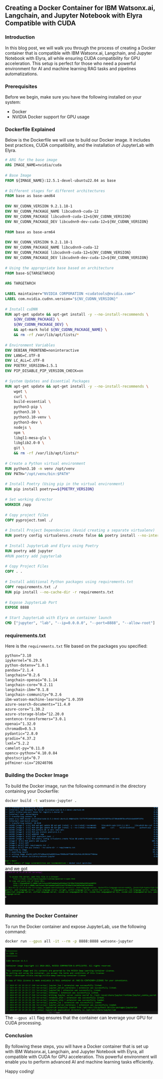 ## Creating a Docker Container for IBM Watsonx.ai, Langchain, and Jupyter Notebook with Elyra Compatible with CUDA

### Introduction

In this blog post, we will walk you through the process of creating a Docker container that is compatible with IBM Watsonx.ai, Langchain, and Jupyter Notebook with Elyra, all while ensuring CUDA compatibility for GPU acceleration. This setup is perfect for those who need a powerful environment for AI and machine learning RAG tasks and pipelines automatizations.

### Prerequisites

Before we begin, make sure you have the following installed on your system:

- Docker
- NVIDIA Docker support for GPU usage

### Dockerfile Explained

Below is the Dockerfile we will use to build our Docker image. It includes best practices, CUDA compatibility, and the installation of JupyterLab with Elyra.

```Dockerfile
# ARG for the base image
ARG IMAGE_NAME=nvidia/cuda

# Base Image
FROM ${IMAGE_NAME}:12.5.1-devel-ubuntu22.04 as base

# Different stages for different architectures
FROM base as base-amd64

ENV NV_CUDNN_VERSION 9.2.1.18-1
ENV NV_CUDNN_PACKAGE_NAME libcudnn9-cuda-12
ENV NV_CUDNN_PACKAGE libcudnn9-cuda-12=${NV_CUDNN_VERSION}
ENV NV_CUDNN_PACKAGE_DEV libcudnn9-dev-cuda-12=${NV_CUDNN_VERSION}

FROM base as base-arm64

ENV NV_CUDNN_VERSION 9.2.1.18-1
ENV NV_CUDNN_PACKAGE_NAME libcudnn9-cuda-12
ENV NV_CUDNN_PACKAGE libcudnn9-cuda-12=${NV_CUDNN_VERSION}
ENV NV_CUDNN_PACKAGE_DEV libcudnn9-dev-cuda-12=${NV_CUDNN_VERSION}

# Using the appropriate base based on architecture
FROM base-${TARGETARCH}

ARG TARGETARCH

LABEL maintainer="NVIDIA CORPORATION <cudatools@nvidia.com>"
LABEL com.nvidia.cudnn.version="${NV_CUDNN_VERSION}"

# Install cuDNN
RUN apt-get update && apt-get install -y --no-install-recommends \
    ${NV_CUDNN_PACKAGE} \
    ${NV_CUDNN_PACKAGE_DEV} \
    && apt-mark hold ${NV_CUDNN_PACKAGE_NAME} \
    && rm -rf /var/lib/apt/lists/*

# Environment Variables
ENV DEBIAN_FRONTEND=noninteractive
ENV LANG=C.UTF-8
ENV LC_ALL=C.UTF-8
ENV POETRY_VERSION=1.5.1
ENV PIP_DISABLE_PIP_VERSION_CHECK=on

# System Updates and Essential Packages
RUN apt-get update && apt-get install -y --no-install-recommends \
    wget \
    curl \
    build-essential \
    python3-pip \
    python3.10 \
    python3.10-venv \
    python3-dev \
    nodejs \
    npm \
    libgl1-mesa-glx \
    libglib2.0-0 \
    git \
    && rm -rf /var/lib/apt/lists/*

# Create a Python virtual environment 
RUN python3.10 -m venv /opt/venv
ENV PATH="/opt/venv/bin:$PATH"

# Install Poetry (Using pip in the virtual environment)
RUN pip install poetry==${POETRY_VERSION}

# Set working director
WORKDIR /app

# Copy project files
COPY pyproject.toml ./

# Install Project Dependencies (Avoid creating a separate virtualenv)
RUN poetry config virtualenvs.create false && poetry install --no-interaction --no-ansi 

# Install JupyterLab and Elyra using Poetry
RUN poetry add jupyter
#RUN poetry add jupyterlab

# Copy Project Files
COPY . .

# Install additional Python packages using requirements.txt
COPY requirements.txt ./
RUN pip install --no-cache-dir -r requirements.txt

# Expose JupyterLab Port
EXPOSE 8888

# Start JupyterLab with Elyra on container launch
CMD ["jupyter", "lab", "--ip=0.0.0.0", "--port=8888", "--allow-root"]

```

### requirements.txt

Here is the `requirements.txt` file based on the packages you specified:

```
python=^3.10
ipykernel=^6.29.5
python-dotenv=^1.0.1
pandas=^2.1.4
langchain=^0.2.6
langchain-openai=^0.1.14
langchain-core=^0.2.11
langchain-ibm=^0.1.8
langchain-community=^0.2.6
ibm-watson-machine-learning=^1.0.359
azure-search-documents=^11.4.0
azure-core=^1.30.2
azure-storage-blob=^12.20.0
sentence-transformers=^3.0.1
openai=^1.32.0
chromadb=0.5.3
pydantic=^2.8.0
gradio=^4.37.2
lxml=^5.2.2
camelot-py=^0.11.0
opencv-python=^4.10.0.84
ghostscript=^0.7
pdfminer-six=^20240706
```

### Building the Docker Image

To build the Docker image, run the following command in the directory containing your Dockerfile:

```bash
docker build -t watsonx-jupyter .
```
![](assets/2024-07-28-21-29-58.png)
and we got
![](assets/2024-07-28-21-30-58.png)

### Running the Docker Container

To run the Docker container and expose JupyterLab, use the following command:

```bash
docker run --gpus all -it --rm -p 8888:8888 watsonx-jupyter
```
![](assets/2024-07-28-21-30-20.png)
The `--gpus all` flag ensures that the container can leverage your GPU for CUDA processing.

### Conclusion

By following these steps, you will have a Docker container that is set up with IBM Watsonx.ai, Langchain, and Jupyter Notebook with Elyra, all compatible with CUDA for GPU acceleration. This powerful environment will enable you to perform advanced AI and machine learning tasks efficiently.

Happy coding!